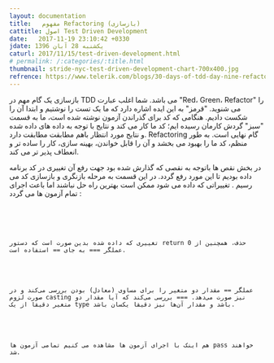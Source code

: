 ```yaml
---
layout: documentation
title:   مفهوم Refactoring (بازسازی)
cattitle: اصول Test Driven Development
date:   2017-11-19 23:10:42 +0330
jdate: یکشنبه 28 آبان 1396
caturl: 2017/11/15/test-driven-development.html
# permalink: /:categories/:title.html
thumbnail: stride-nyc-test-driven-development-chart-700x400.jpg
refrence: https://www.telerik.com/blogs/30-days-of-tdd-day-nine-refactoring-basics
---
```

<p>
بازسازی یک گام مهم در TDD می باشد. شما اغلب عبارت "Red، Green، Refactor" را می شنوید. "قرمز" به این ایده اشاره دارد که ما یک تست را نوشتیم و ابتدا آن را شکست دادیم. هنگامی که کد برای گذراندن آزمون نوشته شده است، ما به قسمت "سبز" گردش کارمان رسیده ایم؛ کد ما کار می کند و نتایج با توجه به داده های داده شده و نتایج مورد انتظار باهم مطابقت مطابقت دارد. Refactoring گام نهایی است. به طور منظم، کد ما را بهبود می بخشد و آن را قابل خواندن، بهینه سازی، کار را ساده تر و انعطاف پذیر تر می کند.
</p>


<p>در بخش نقص ها باتوجه به نقصی که گذارش شده بود جهت رفع آن تغییری در کد برنامه داده بودیم تا این مورد رفع گردد. در این قسمت به مرحله بازنگری و بازسازی کد می رسیم . تغییراتی که داده می شود ممکن است بهترین راه حل نباشند اما باعث اجرای تمام آزمون ها می گردد :</p>

<pre><code class="language-php   line-numbers"><?php
namespace Classes;

class StringUtils
{
    public function __construct()
    {
    }

    public function findNumberOfOccurences($sentenceToScan, $characterToScanFor)
    {
        $numberOfOccurenes = 0;
        for ($charIdx= 0; $charIdx < strlen($sentenceToScan); $charIdx++) {
            if ($sentenceToScan[$charIdx] === $characterToScanFor) {
                $numberOfOccurenes++;
            }
        }
        return $numberOfOccurenes;
    }
}
</code></pre>

<p>
تغییری که داده شده بدین صورت است که دستور return 0 حذف، همچنین از عملگر === به جای == استفاده است.
</p>

<p>
عملگر == مقدار دو متغیر را برای مساوی (معادل) بودن بررسی می‌کند و در صورت لزوم casting نیز صورت می‌دهد. === بررسی می‌کند که آیا مقدار دو متغیر دقیقا از یک type باشد و مقدار آن‌ها نیز دقیقا یکسان باشد.
</p>

<p>
هم اینک با اجرای آزمون ها مشاهده می کنیم تمامی آزمون ها pass خواهند شد.
</p>